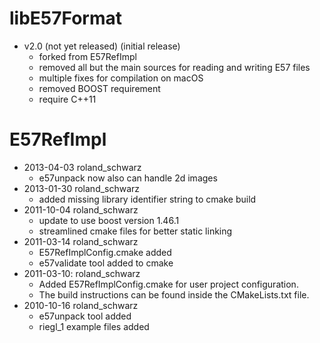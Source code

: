 libE57Format
==
- v2.0 (not yet released) (initial release)
  - forked from E57RefImpl
  - removed all but the main sources for reading and writing E57 files
  - multiple fixes for compilation on macOS
  - removed BOOST requirement
  - require C++11
  
E57RefImpl
==

- 2013-04-03 roland_schwarz
  - e57unpack now also can handle 2d images
- 2013-01-30 roland_schwarz
  - added missing library identifier string to cmake build
- 2011-10-04 roland_schwarz
  - update to use boost version 1.46.1
  - streamlined cmake files for better static linking
- 2011-03-14 roland_schwarz
  - E57RefImplConfig.cmake added
  - e57validate tool added to cmake
- 2011-03-10: roland_schwarz
  - Added E57RefImplConfig.cmake for user project configuration.
  - The build instructions can be found inside the CMakeLists.txt file.
- 2010-10-16 roland_schwarz
  - e57unpack tool added
  - riegl_1 example files added
